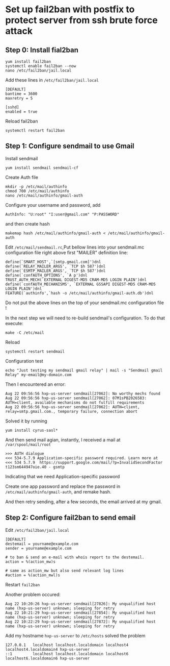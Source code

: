 # Set up fail2ban with postfix to protect server from ssh brute force attack

## Step 0: Install fial2ban

```
yum install fail2ban
systemctl enable fail2ban --now
nano /etc/fail2ban/jail.local
```

Add these lines in `/etc/fail2ban/jail.local`

```
[DEFAULT]
bantime = 3600
maxretry = 5

[sshd]
enabled = true
```

Reload fail2ban

```
systemctl restart fail2ban
```

## Step 1: Configure sendmail to use Gmail

Install sendmail
```
yum install sendmail sendmail-cf
```

Create Auth file

```
mkdir -p /etc/mail/authinfo
chmod 700 /etc/mail/authinfo
nano /etc/mail/authinfo/gmail-auth
```

Configure your username and password, add

```
AuthInfo: "U:root" "I:user@gmail.com" "P:PASSWORD"
```

and then create hash

```
makemap hash /etc/mail/authinfo/gmail-auth < /etc/mail/authinfo/gmail-auth
```

Edit `/etc/mail/sendmail.rc`,Put bellow lines into your sendmail.mc configuration file right above first "MAILER" definition line:

```
define(`SMART_HOST',`[smtp.gmail.com]')dnl
define(`RELAY_MAILER_ARGS', `TCP $h 587')dnl
define(`ESMTP_MAILER_ARGS', `TCP $h 587')dnl
define(`confAUTH_OPTIONS', `A p')dnl
TRUST_AUTH_MECH(`EXTERNAL DIGEST-MD5 CRAM-MD5 LOGIN PLAIN')dnl
define(`confAUTH_MECHANISMS', `EXTERNAL GSSAPI DIGEST-MD5 CRAM-MD5 LOGIN PLAIN')dnl
FEATURE(`authinfo',`hash -o /etc/mail/authinfo/gmail-auth.db')dnl
```
Do not put the above lines on the top of your sendmail.mc configuration file !

In the next step we will need to re-build sendmail's configuration. To do that execute:

```
make -C /etc/mail
```

Reload

```
systemctl restart sendmail
```

Configuration test

```
echo "Just testing my sendmail gmail relay" | mail -s "Sendmail gmail Relay" my-email@my-domain.com
```

Then I encountered an error:

```
Aug 22 09:56:56 hxp-us-server sendmail[27062]: No worthy mechs found
Aug 22 09:56:56 hxp-us-server sendmail[27062]: 07M1sPB2026583: AUTH=client, available mechanisms do not fulfill requirements
Aug 22 09:56:56 hxp-us-server sendmail[27062]: AUTH=client, relay=smtp.gmail.com., temporary failure, connection abort
```

Solved it by running

```
yum install cyrus-sasl*
```

And then send mail agian, instantly, I received a mail at `/var/spool/mail/root`

```
>>> AUTH dialogue
<<< 534-5.7.9 Application-specific password required. Learn more at
<<< 534 5.7.9  https://support.google.com/mail/?p=InvalidSecondFactor t123sm644947oie.40 - gsmtp
```

Indicating that we need Application-specific password

Create one app password and replace the password in `/etc/mail/authinfo/gmail-auth`, and remake hash.

And then retry sending, after a few seconds, the email arrived at my gmail.

## Step 2: Configure fail2ban to send email

Edit `/etc/fail2ban/jail.local`

```
[DEFAULT]
destemail = yourname@example.com
sender = yourname@example.com

# to ban & send an e-mail with whois report to the destemail.
action = %(action_mw)s

# same as action_mw but also send relevant log lines
#action = %(action_mwl)s
```

Restart `fail2ban`

Another problem occured:

```
Aug 22 10:20:26 hxp-us-server sendmail[27826]: My unqualified host name (hxp-us-server) unknown; sleeping for retry
Aug 22 10:21:29 hxp-us-server sendmail[27854]: My unqualified host name (hxp-us-server) unknown; sleeping for retry
Aug 22 10:22:29 hxp-us-server sendmail[27872]: My unqualified host name (hxp-us-server) unknown; sleeping for retry
```

Add my hostname `hxp-us-server` to `/etc/hosts` solved the problem

```
127.0.0.1   localhost localhost.localdomain localhost4 localhost4.localdomain4 hxp-us-server
::1         localhost localhost.localdomain localhost6 localhost6.localdomain6 hxp-us-server
```

